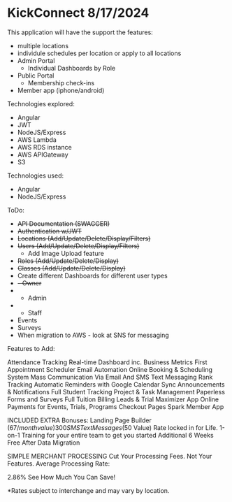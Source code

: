 # KickConnect 8/17/2024
This application will have the support the features:
 - multiple locations
 - individule schedules per location or apply to all locations
 - Admin Portal
   -  Individual Dashboards by Role
 - Public Portal
   - Membership check-ins
- Member app (iphone/android)

Technologies explored:
 - Angular
 - JWT 
 - NodeJS/Express 
 - AWS Lambda
 - AWS RDS instance
 - AWS APIGateway
 - S3

Technologies used:
 - Angular
 - NodeJS/Express 

ToDo:
 - ~~API Documentation (SWAGGER)~~
 - ~~Authentication w/JWT~~
 - ~~Locations (Add/Update/Delete/Display/Filters)~~
 - ~~Users (Add/Update/Delete/Display/Filters)~~
    - Add Image Upload feature
 - ~~Roles (Add/Update/Delete/Display)~~
 - ~~Classes (Add/Update/Delete/Display)~~
 - Create different Dashboards for different user types
 -  ~~- Owner~~
 -  - Admin
 -  - Staff
 - Events
 - Surveys
 - When migration to AWS - look at SNS for messaging



Features to Add:


Attendance Tracking
Real-time Dashboard inc. Business Metrics
First Appointment Scheduler
Email Automation
Online Booking & Scheduling System
Mass Communication Via Email And SMS Text Messaging
Rank Tracking
Automatic Reminders with Google Calendar Sync
Announcements & Notifications
Full Student Tracking
Project & Task Management
Paperless Forms and Surveys
Full Tuition Billing
Leads & Trial Maximizer App
Online Payments for Events, Trials, Programs
Checkout Pages
Spark Member App

INCLUDED EXTRA Bonuses:
Landing Page Builder ($67/month value)
300 SMS Text Messages ($50 Value)
Rate locked in for Life.
1-on-1 Training for your entire team to get you started
Additional 6 Weeks Free After Data Migration

SIMPLE MERCHANT PROCESSING
Cut Your Processing Fees. Not Your Features.
Average Processing Rate:

2.86%
See How Much You Can Save!

*Rates subject to interchange and may vary by location.
